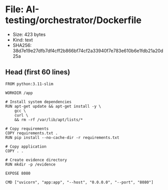 # File: AI-testing/orchestrator/Dockerfile

- Size: 423 bytes
- Kind: text
- SHA256: 38d7e19e27dfb7df4cff2b866bf74cf2a33940f7e783e610b6e1fdb21a20d25a

## Head (first 60 lines)

```
FROM python:3.11-slim

WORKDIR /app

# Install system dependencies
RUN apt-get update && apt-get install -y \
    gcc \
    curl \
    && rm -rf /var/lib/apt/lists/*

# Copy requirements
COPY requirements.txt .
RUN pip install --no-cache-dir -r requirements.txt

# Copy application
COPY . .

# Create evidence directory
RUN mkdir -p /evidence

EXPOSE 8080

CMD ["uvicorn", "app:app", "--host", "0.0.0.0", "--port", "8080"]
```

